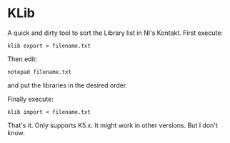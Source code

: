 # KLib

A quick and dirty tool to sort the Library list in NI's Kontakt.
First execute:

    klib export > filename.txt

 Then edit:

    notepad filename.txt

and put the libraries in the desired order.

Finally execute:

    klib import < filename.txt

That's it.
Only supports K5.x. It might work in other versions. But I don't know.